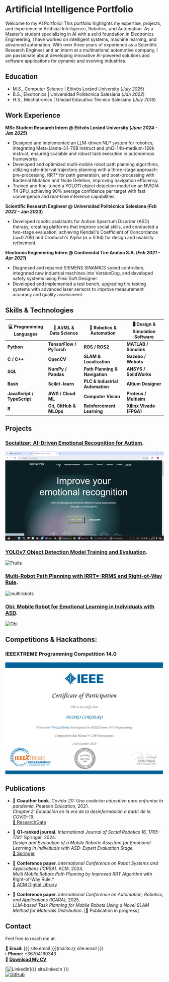 # Artificial Intelligence Portfolio  

Welcome to my AI Portfolio! This portfolio highlights my expertise, projects, and experience in Artificial Intelligence, Robotics, and Automation. As a Master's student specializing in AI with a solid foundation in Electronics Engineering, I have worked on intelligent systems, machine learning, and advanced automation. With over three years of experience as a Scientific Research Engineer and an intern at a multinational automotive company, I am passionate about developing innovative AI-powered solutions and software applications for dynamic and evolving industries.  

## Education
- M.S., Computer Science | Eötvös Loránd University (_July 2025_)
- B.S., Electronics | Universidad Politécnica Salesiana (_Jan 2022_)
- H.S., Mechatronics | Unidad Educativa Técnico Salesiano (_July 2016_)

## Work Experience
**MSc Student Research Intern @ Eötvös Loránd University (_June 2024 - Jan 2025_)**
- Designed and implemented an LLM-driven NLP system for robotics, integrating Meta-Llama-3.1-70B instruct and phi3-14b-medium-128k instruct, ensuring scalable and robust task execution in autonomous frameworks.
- Developed and optimized multi-mobile robot path planning algorithms, utilizing safe-interval trajectory planning with a three-stage approach: pre-processing, RRT* for path generation, and post-processing with Bacterial Mutation and Node Deletion, improving navigation efficiency.
- Trained and fine-tuned a YOLO11 object detection model on an NVIDIA T4 GPU, achieving 90\% average confidence per target with fast convergence and real-time inference capabilities.

**Scientific Research Engineer @ Universidad Politécnica Salesiana (_Feb 2022 - Jan 2023_)**
- Developed robotic assistants for Autism Spectrum Disorder (ASD) therapy, creating platforms that improve social skills, and conducted a two-stage evaluation, achieving Kendall's Coefficient of Concordance (ω=0.709) and Cronbach's Alpha (α = 0.94) for design and usability refinement.

**Electronic Engineering Intern @ Continental Tire Andina S.A. (_Feb 2021 - Apr 2021_)**
- Diagnosed and repaired SIEMENS SINAMICS speed controllers, integrated new industrial machines into VersionDog, and developed safety systems using Flexi Soft Designer.
- Developed and implemented a test bench, upgrading tire testing systems with advanced laser sensors to improve measurement accuracy and quality assessment.

## Skills & Technologies  

| 💻 Programming Languages | 🚀 AI/ML & Data Science | 🤖 Robotics & Automation | 🖥️ Design & Simulation Software |
|--------------------------|------------------------|--------------------------|--------------------------------|
| **Python**              | **TensorFlow / PyTorch** | **ROS / ROS2**          | **MATLAB / Simulink**         |
| **C / C++**            | **OpenCV**             | **SLAM & Localization**  | **Gazebo / Webots**           |
| **SQL**                | **NumPy / Pandas**      | **Path Planning & Navigation** | **ANSYS / SolidWorks**    |
| **Bash**               | **Scikit-learn**        | **PLC & Industrial Automation** | **Altium Designer**     |
| **JavaScript / TypeScript** | **AWS / Cloud ML**   | **Computer Vision**     | **Proteus / Multisim**       |
| **R**                  | **Git, GitHub & MLOps** | **Reinforcement Learning** | **Xilinx Vivado (FPGA)**  |


## Projects

### [Socializer: AI-Driven Emotional Recognition for Autism](./project-socializer.html).  

![Socializer](/assets/img/project-socializer.gif)

### [YOLOv7 Object Detection Model Training and Evaluation](./project-fruits.html).

![Fruits](/assets/img/project-fruits.gif)

### [Multi-Robot Path Planning with IRRT*-RRMS and Right-of-Way Rule](./project-multirobots.html).  

![multirobots](/assets/img/project-multirobots.gif)

### [Obi: Mobile Robot for Emotional Learning in Individuals with ASD](./project-obi.html).

![Obi](https://github.com/PedroCordero/portfolio/releases/download/v1.0/project-obi5.gif)

## Competitions & Hackathons: 

### IEEEXTREME Programming Competition 14.0

![ieeextreme](/assets/img/ieeextreme.png)

## Publications  

- 📖 **Coauthor book.** *Covida-20: Una coalición educativa para enfrentar la pandemia.* Pearson Education, 2021.  
  *Chapter 2: Educación en la era de la desinformación a partir de la COVID-19.*  
  [🔗 ResearchGate](https://www.researchgate.net/publication/348663637_COVIDA-20_Una_coalicion_educativa_para_enfrentar_la_pandemia)  

- 📑 **Q1-ranked journal.** *International Journal of Social Robotics 16, 1765–1781.* Springer, 2024.  
  *Design and Evaluation of a Mobile Robotic Assistant for Emotional Learning in Individuals with ASD: Expert Evaluation Stage.*  
  [🔗 Springer](https://link.springer.com/article/10.1007/s12369-024-01145-x)  

- 📄 **Conference paper.** *International Conference on Robot Systems and Applications (ICRSA).* ACM, 2024.  
  *Multi Mobile Robots Path Planning by Improved RRT* Algorithm with Right-of-Way Rule.*  
  [🔗 ACM Digital Library](https://dl.acm.org/doi/10.1145/3702468.3702470)  

- 📄 **Conference paper.** *International Conference on Automation, Robotics, and Applications (ICARA),* 2025.  
  *LLM-based Task Planning for Mobile Robots Using a Novel SLAM Method for Materials Distribution.*
  [🔗 Publication in progress]

## Contact  

Feel free to reach me at:

📧 **Email:** [{{ site.email }}](mailto:{{ site.email }})  
📞 **Phone:** +36704160343  
📄 **[Download My CV](https://eltehu-my.sharepoint.com/:b:/g/personal/lvzwwz_student_elte_hu/EcdXtZwdOLNOphWg51yTY-wBFLmKfLPYU9CiUu73Qt69Ig?e=bhmhhk)**  

[![LinkedIn](https://img.shields.io/badge/LinkedIn-0077B5?style=for-the-badge&logo=linkedin&logoColor=white)]({{ site.linkedin }})  
[![GitHub](https://img.shields.io/badge/GitHub-181717?style=for-the-badge&logo=github&logoColor=white)](https://github.com/PedroCordero)  
